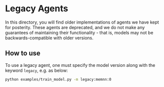 # Legacy Agents

In this directory, you will find older implementations of agents we have kept for posterity. These agents are deprecated, and we do not make any guarantees of maintaining their functionality - that is, models may not be backwards-compatible with older versions.

## How to use

To use a legacy agent, one must specify the model version along with the keyword ``legacy``, e.g. as below:
```bash
python examples/train_model.py -m legacy:memnn:0
```
